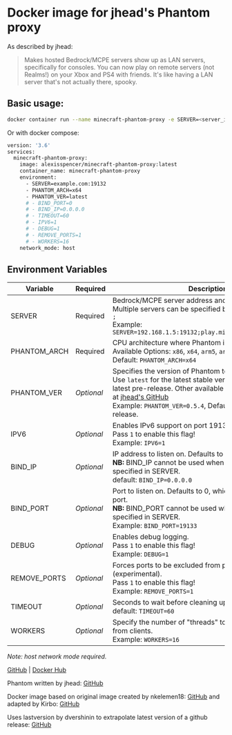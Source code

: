 # Docker image for jhead's Phantom proxy

As described by jhead:
>Makes hosted Bedrock/MCPE servers show up as LAN servers, specifically for consoles.
>You can now play on remote servers (not Realms!) on your Xbox and PS4 with friends.
>It's like having a LAN server that's not actually there, spooky.

## Basic usage:
```bash
docker container run --name minecraft-phantom-proxy -e SERVER=<server_ip>:<server_port> -e PHANTOM_ARCH=x64 -e PHANTOM_VER=latest --network host alexisspencer/minecraft-phantom-proxy:latest
```
Or with docker compose:
```bash
version: '3.6'
services:
  minecraft-phantom-proxy:
    image: alexisspencer/minecraft-phantom-proxy:latest
    container_name: minecraft-phantom-proxy
    environment:
      - SERVER=example.com:19132
      - PHANTOM_ARCH=x64
      - PHANTOM_VER=latest
      # - BIND_PORT=0
      # - BIND_IP=0.0.0.0
      # - TIMEOUT=60
      # - IPV6=1
      # - DEBUG=1
      # - REMOVE_PORTS=1
      # - WORKERS=16
    network_mode: host
```

## Environment Variables

| Variable       | Required     | Description                                 |
| -------------- | ------------ | ------------------------------------------- |
| SERVER         | Required     | Bedrock/MCPE server address and the port. <br>Multiple servers can be specified by separating them with `;` <br>Example: `SERVER=192.168.1.5:19132;play.minecraftworld.com:19132` |
| PHANTOM_ARCH   | Required     | CPU architecture where Phantom is being run. <br>Available Options: `x86`, `x64`, `arm5`, `arm6`, `arm7`, `arm8` <br>Default: `PHANTOM_ARCH=x64` |
| PHANTOM_VER    | *Optional*   | Specifies the version of Phantom to run. <br>Use `latest` for the latest stable version, `latestpre` for the latest pre-release. Other available versions can be found at [jhead's GitHub](https://github.com/jhead/phantom/releases) <br>Example: `PHANTOM_VER=0.5.4`, Defaults to latest stable release. |
| IPV6           | *Optional*   | Enables IPv6 support on port 19133. (experimental) <br>Pass `1` to enable this flag! <br>Example: `IPV6=1` |
| BIND_IP        | *Optional*   | IP address to listen on. Defaults to all interfaces. <br>**NB:** BIND_IP cannot be used when multiple servers are specified in SERVER. <br>default: `BIND_IP=0.0.0.0` |
| BIND_PORT      | *Optional*   | Port to listen on. Defaults to 0, which selects a random port. <br>**NB:** BIND_PORT cannot be used when multiple servers are specified in SERVER. <br>Example: `BIND_PORT=19133` |
| DEBUG          | *Optional*   | Enables debug logging. <br>Pass `1` to enable this flag! <br>Example: `DEBUG=1` |
| REMOVE_PORTS   | *Optional*   | Forces ports to be excluded from pong packets (experimental). <br>Pass `1` to enable this flag! <br>Example: `REMOVE_PORTS=1` |
| TIMEOUT        | *Optional*   | Seconds to wait before cleaning up a disconnected client <br>default: `TIMEOUT=60` |
| WORKERS        | *Optional*   | Specify the number of "threads" to use to process data from clients. <br>Example: `WORKERS=16` |

*Note: host network mode required.*

[GitHub](https://github.com/alexisspencer/Minecraft-Phantom-Proxy-Docker) | 
[Docker Hub](https://hub.docker.com/r/alexisspencer/minecraft-phantom-proxy)

Phantom written by jhead: [GitHub](https://github.com/jhead/phantom)

Docker image based on original image created by nkelemen18: [GitHub](https://github.com/nkelemen18/Minecraft-Phantom-Proxy-Docker) and adapted by Kirbo: [GitHub](https://github.com/Kirbo/Minecraft-Phantom-Proxy-Docker)

Uses lastversion by dvershinin to extrapolate latest version of a github release: [GitHub](https://github.com/dvershinin/lastversion)
